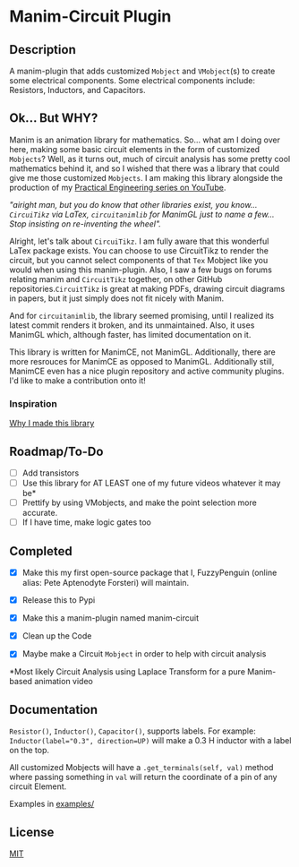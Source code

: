 # Manim-Circuit Plugin
## Description
A manim-plugin that adds customized `Mobject` and `VMobject`(s) to create some electrical components. Some electrical components include: Resistors, Inductors, and Capacitors.

## Ok... But WHY?
Manim is an animation library for mathematics. So... what am I doing over here, making some basic circuit elements in the form of customized `Mobjects`? Well, as it turns out, much of circuit analysis has some pretty cool mathematics behind it, and so I wished that there was a library that could give me those customized `Mobjects`. I am making this library alongside the production of my [Practical Engineering series on YouTube](https://www.youtube.com/playlist?list=PLxAacf1hM524ZExrv4PxZPQFUXTQ9Wn1Y).

*"airight man, but you do know that other libraries exist, you know... `CircuiTikz` via LaTex, `circuitanimlib` for ManimGL just to name a few... Stop insisting on re-inventing the wheel".*

Alright, let's talk about `CircuiTikz`. I am fully aware that this wonderful LaTex package exists. You can choose to use CircuitTikz to render the circuit, but you cannot select components of that `Tex` Mobject like you would when using this manim-plugin. Also, I saw a few bugs on forums relating manim and `CircuitTikz` together, on other GitHub repositories.`CircuitTikz` is great at making PDFs, drawing circuit diagrams in papers, but it just simply does not fit nicely with Manim.

And for `circuitanimlib`, the library seemed promising, until I realized its latest commit renders it broken, and its unmaintained. Also, it uses ManimGL which, although faster, has limited documentation on it.

This library is written for ManimCE, not ManimGL. Additionally, there are more resrouces for ManimCE as opposed to ManimGL. Additionally still, ManimCE even has a nice plugin repository and active community plugins. I'd like to make a contribution onto it!

### Inspiration
[Why I made this library](STORY.md)
## Roadmap/To-Do
- [ ] Add transistors 
- [ ] Use this library for AT LEAST one of my future videos whatever it may be\*
- [ ] Prettify by using VMobjects, and make the point selection more accurate.
- [ ] If I have time, make logic gates too
## Completed
- [X] Make this my first open-source package that I, FuzzyPenguin (online alias: Pete Aptenodyte Forsteri) will maintain.
- [X] Release this to Pypi
- [X] Make this a manim-plugin named manim-circuit
- [X] Clean up the Code
- [X] Maybe make a Circuit `Mobject` in order to help with circuit analysis



\*Most likely Circuit Analysis using Laplace Transform for a pure Manim-based animation video
## Documentation

`Resistor()`, `Inductor()`, `Capacitor()`, supports labels. For example:
`Inductor(label="0.3", direction=UP)` will make a 0.3 H inductor with a label on the top.

All customized Mobjects will have a `.get_terminals(self, val)` method where passing something in `val` will return the coordinate of a pin of any circuit Element.

Examples in [examples/](examples/)
## License

[MIT](https://choosealicense.com/licenses/mit/)

